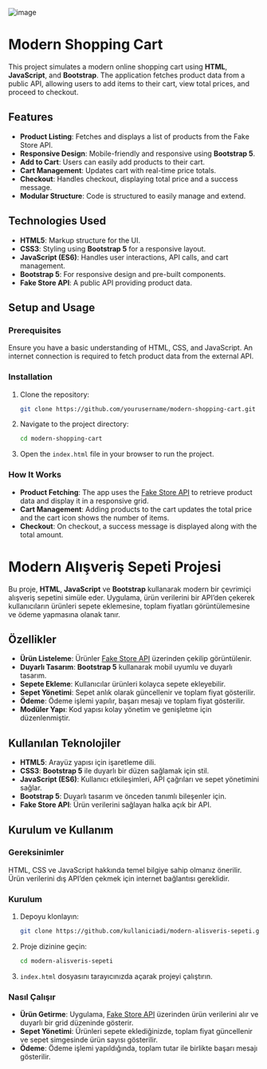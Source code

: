 ![image](https://github.com/user-attachments/assets/793dc35e-b1ac-4a58-afd0-ce8dfb95a8eb)

# Modern Shopping Cart 

This project simulates a modern online shopping cart using **HTML**, **JavaScript**, and **Bootstrap**. The application fetches product data from a public API, allowing users to add items to their cart, view total prices, and proceed to checkout.

## Features

- **Product Listing**: Fetches and displays a list of products from the Fake Store API.
- **Responsive Design**: Mobile-friendly and responsive using **Bootstrap 5**.
- **Add to Cart**: Users can easily add products to their cart.
- **Cart Management**: Updates cart with real-time price totals.
- **Checkout**: Handles checkout, displaying total price and a success message.
- **Modular Structure**: Code is structured to easily manage and extend.

## Technologies Used

- **HTML5**: Markup structure for the UI.
- **CSS3**: Styling using **Bootstrap 5** for a responsive layout.
- **JavaScript (ES6)**: Handles user interactions, API calls, and cart management.
- **Bootstrap 5**: For responsive design and pre-built components.
- **Fake Store API**: A public API providing product data.

## Setup and Usage

### Prerequisites

Ensure you have a basic understanding of HTML, CSS, and JavaScript. An internet connection is required to fetch product data from the external API.

### Installation

1. Clone the repository:

    ```bash
    git clone https://github.com/yourusername/modern-shopping-cart.git
    ```

2. Navigate to the project directory:

    ```bash
    cd modern-shopping-cart
    ```

3. Open the `index.html` file in your browser to run the project.

### How It Works

- **Product Fetching**: The app uses the [Fake Store API](https://fakestoreapi.com/products) to retrieve product data and display it in a responsive grid.
- **Cart Management**: Adding products to the cart updates the total price and the cart icon shows the number of items.
- **Checkout**: On checkout, a success message is displayed along with the total amount.

# Modern Alışveriş Sepeti Projesi

 Bu proje, **HTML**, **JavaScript** ve **Bootstrap** kullanarak modern bir çevrimiçi alışveriş sepetini simüle eder. Uygulama, ürün verilerini bir API’den çekerek kullanıcıların ürünleri sepete eklemesine, toplam fiyatları görüntülemesine ve ödeme yapmasına olanak tanır.

## Özellikler

- **Ürün Listeleme**: Ürünler [Fake Store API](https://fakestoreapi.com/products) üzerinden çekilip görüntülenir.
- **Duyarlı Tasarım**: **Bootstrap 5** kullanarak mobil uyumlu ve duyarlı tasarım.
- **Sepete Ekleme**: Kullanıcılar ürünleri kolayca sepete ekleyebilir.
- **Sepet Yönetimi**: Sepet anlık olarak güncellenir ve toplam fiyat gösterilir.
- **Ödeme**: Ödeme işlemi yapılır, başarı mesajı ve toplam fiyat gösterilir.
- **Modüler Yapı**: Kod yapısı kolay yönetim ve genişletme için düzenlenmiştir.

## Kullanılan Teknolojiler

- **HTML5**: Arayüz yapısı için işaretleme dili.
- **CSS3**: **Bootstrap 5** ile duyarlı bir düzen sağlamak için stil.
- **JavaScript (ES6)**: Kullanıcı etkileşimleri, API çağrıları ve sepet yönetimini sağlar.
- **Bootstrap 5**: Duyarlı tasarım ve önceden tanımlı bileşenler için.
- **Fake Store API**: Ürün verilerini sağlayan halka açık bir API.

## Kurulum ve Kullanım

### Gereksinimler

HTML, CSS ve JavaScript hakkında temel bilgiye sahip olmanız önerilir. Ürün verilerini dış API’den çekmek için internet bağlantısı gereklidir.

### Kurulum

1. Depoyu klonlayın:

    ```bash
    git clone https://github.com/kullaniciadi/modern-alisveris-sepeti.git
    ```

2. Proje dizinine geçin:

    ```bash
    cd modern-alisveris-sepeti
    ```

3. `index.html` dosyasını tarayıcınızda açarak projeyi çalıştırın.

### Nasıl Çalışır

- **Ürün Getirme**: Uygulama, [Fake Store API](https://fakestoreapi.com/products) üzerinden ürün verilerini alır ve duyarlı bir grid düzeninde gösterir.
- **Sepet Yönetimi**: Ürünleri sepete eklediğinizde, toplam fiyat güncellenir ve sepet simgesinde ürün sayısı gösterilir.
- **Ödeme**: Ödeme işlemi yapıldığında, toplam tutar ile birlikte başarı mesajı gösterilir.

